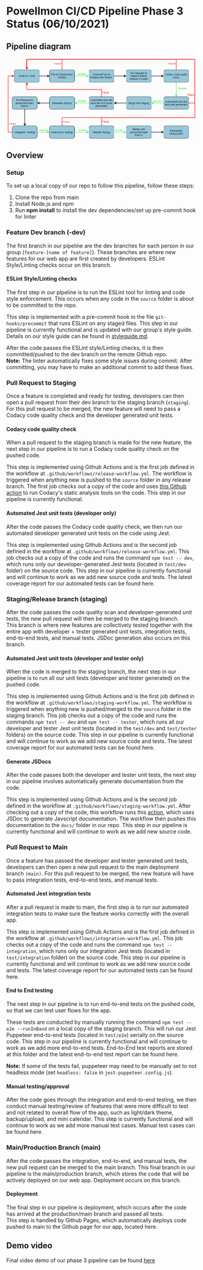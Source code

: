 # Powellmon CI/CD Pipeline Phase 3 Status (06/10/2021)
## Pipeline diagram
![Pipeline diagram](phase3.drawio.png)

## Overview
### Setup
To set up a local copy of our repo to follow this pipeline, follow these steps:  
1. Clone the repo from main
2. Install Node.js and npm
3. Run **npm install** to install the dev dependencies/set up pre-commit hook for linter 
  
### Feature Dev branch (-dev)
The first branch in our pipeline are the dev branches for each person in our group (`feature-[name of feature]`). These branches are where new features for our web app are first created by developers. ESLint Style/Linting checks occur on this branch.  

#### ESLint Style/Linting checks 
The first step in our pipeline is to run the ESLint tool for linting and code style enforcement. This occurs when any code in the `source` folder is about to be committed to the repo. 

This step is implemented with a pre-commit hook in the file `git-hooks/precommit` that runs ESLint on any staged files. This step in our pipeline is currently functional and is updated with our group's style guide. Details on our style guide can be found in [styleguide.md](styleguide.md). 

After the code passes the ESLint style/Linting checks, it is then committed/pushed to the dev branch on the remote Github repo.  
**Note:** The linter automatically fixes some style issues during commit. After committing, you may have to make an additional commit to add these fixes.

### Pull Request to Staging
Once a feature is completed and ready for testing, developers can then open a pull request from their dev branch to the staging branch (`staging`). For this pull request to be merged, the new feature will need to pass a Codacy code quality check and the developer generated unit tests.

#### Codacy code quality check 
When a pull request to the staging branch is made for the new feature, the next step in our pipeline is to run a Codacy code quality check on the pushed code. 

This step is implemented using Github Actions and is the first job defined in the workflow at `.github/workflows/release-workflow.yml`. The workflow is triggered when anything new is pushed to the `source` folder in any release branch. The first job checks out a copy of the code and uses [this Github action](https://github.com/marketplace/actions/codacy-analysis-cli#analysis-with-default-settings) to run Codacy's static analysis tools on the code. This step in our pipeline is currently functional. 

#### Automated Jest unit tests (developer only)
After the code passes the Codacy code quality check, we then run our automated developer generated unit tests on the code using Jest. 

This step is implemented using Github Actions and is the second job defined in the workflow at `.github/workflows/release-workflow.yml`. This job checks out a copy of the code and runs the command `npm test -- dev`, which runs only our developer-generated Jest tests (located in `test/dev` folder) on the source code. This step in our pipeline is currently functional and will continue to work as we add new source code and tests. The latest coverage report for our automated tests can be found here.

### Staging/Release branch (staging)
After the code passes the code quality scan and developer-generated unit tests, the new pull request will then be merged to the staging branch.  
This branch is where new features are collectively tested together with the entire app with developer + tester generated unit tests, integration tests, end-to-end tests, and manual tests. JSDoc generation also occurs on this branch. 

#### Automated Jest unit tests (developer and tester only)
When the code is merged to the staging branch, the next step in our pipeline is to run all our unit tests (developer and tester generated) on the pushed code. 

This step is implemented using Github Actions and is the first job defined in the workflow at `.github/workflows/staging-workflow.yml`. The workflow is triggered when anything new is pushed/merged to the `source` folder in the staging branch. This job checks out a copy of the code and runs the commands `npm test -- dev` and `npm test -- tester`, which runs all our developer and tester Jest unit tests (located in the `test/dev` and `test/tester` folders) on the source code. This step in our pipeline is currently functional and will continue to work as we add new source code and tests. The latest coverage report for our automated tests can be found here.

#### Generate JSDocs 
After the code passes both the developer and tester unit tests, the next step in our pipeline involves automatically generate documentation from the code. 

This step is implemented using Github Actions and is the second job defined in the workflow at `.github/workflows/staging-workflow.yml`.  After checking out a copy of the code, this workflow runs this [action](https://github.com/marketplace/actions/jsdoc-action), which uses JSDoc to generate Javscript documentation. The workflow then pushes this documentation to the `docs/` folder in our repo. This step in our pipeline is currently functional and will continue to work as we add new source code. 

### Pull Request to Main
Once a feature has passed the developer and tester generated unit tests, developers can then open a new pull request to the main deployment branch `(main)`. For this pull request to be merged, the new feature will have to pass integration tests, end-to-end tests, and manual tests. 

#### Automated Jest integration tests
After a pull request is made to main, the first step is to run our automated integration tests to make sure the feature works correctly with the overall app.  

This step is implemented using Github Actions and is the first job defined in the workflow at `.github/workflows/integration-workflow.yml`. This job checks out a copy of the code and runs the command `npm test -- integration`, which runs only our integration Jest tests (located in `test/integration` folder) on the source code. This step in our pipeline is currently functional and will continue to work as we add new source code and tests. The latest coverage report for our automated tests can be found here.

#### End to End testing
The next step in our pipeline is to run end-to-end tests on the pushed code, so that we can test user flows for the app.  

These tests are conducted by manually running the command `npm test -- e2e --runInBand` on a local copy of the staging branch. This will run our Jest Puppeteer end-to-end tests (located in `test/e2e`) serially on the source code. This step in our pipeline is currently functional and will continue to work as we add more end-to-end tests. End-to-End test reports are stored at this folder and the latest end-to-end test report can be found here.  

**Note:** If some of the tests fail, puppeteer may need to be manually set to not headless mode (set `headless: false` in `jest-puppeteer.config.js`).

#### Manual testing/approval
After the code goes through the integration and end-to-end testing, we then conduct manual testing/review of features that were more difficult to test and not related to overall flow of the app, such as light/dark theme, backup/upload, and mini calendar. This step is currently functional and will continue to work as we add more manual test cases. Manual test cases can be found here.

### Main/Production Branch (main)
After the code passes the integration, end-to-end, and manual tests, the new pull request can be merged to the main branch. 
This final branch in our pipeline is the main/production branch, which stores the code that will be actively deployed on our web app. Deployment occurs on this branch. 

#### Deployment
The final step in our pipeline is deployment, which occurs after the code has arrived at the production/main branch and passed all tests.  
This step is handled by Github Pages, which automatically deploys code pushed to main to the Github page for our app, located here. 

## Demo video
Final video demo of our phase 3 pipeline can be found [here](https://www.youtube.com/watch?v=YNwufPw2_48)